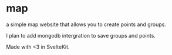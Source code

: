 # map
a simple map website that allows you to create points and groups.

I plan to add mongodb intergration to save groups and points.

Made with <3 in SvelteKit.
